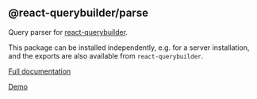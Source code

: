 ## @react-querybuilder/parse

Query parser for [react-querybuilder](https://npmjs.com/package/react-querybuilder).

This package can be installed independently, e.g. for a server installation, and the exports are also available from `react-querybuilder`.

[Full documentation](https://react-querybuilder.js.org/docs/api/import)

[Demo](https://react-querybuilder.js.org/react-querybuilder)

